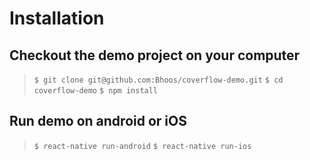 # Installation

## Checkout the demo project on your computer
> `$ git clone git@github.com:Bhoos/coverflow-demo.git`
> `$ cd coverflow-demo`
> `$ npm install`

## Run demo on android or iOS
> `$ react-native run-android`
> `$ react-native run-ios`
